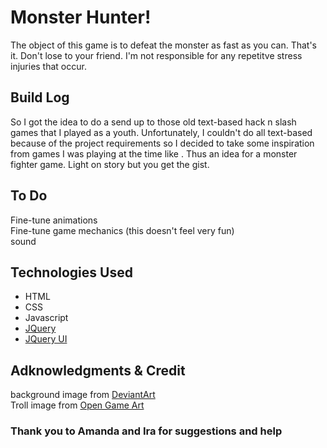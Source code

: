 # Monster Hunter!

The object of this game is to defeat the monster as fast as you can. That's it. Don't lose to your friend. I'm not responsible for any repetitve stress injuries that occur.

## Build Log
So I got the idea to do a send up to those old text-based hack n slash games that I played as a youth. Unfortunately, I couldn't do all text-based
because of the project requirements so I decided to take some inspiration from games I was playing at the time like [](). Thus an idea for a monster fighter game. Light on story but you get the gist.


## To Do
Fine-tune animations  
Fine-tune game mechanics (this doesn't feel very fun)  
sound  



## Technologies Used
* HTML  
* CSS  
* Javascript  
* [JQuery](https://code.jquery.com)
* [JQuery UI](https://jqueryui.com/)

## Adknowledgments & Credit

background image from [DeviantArt](http://famalchow.deviantart.com/art/Fantasy-Cave-391121566)  
Troll image from [Open Game Art](https://opengameart.org/content/cyclops-monster-2d)

### Thank you to Amanda and Ira for suggestions and help
